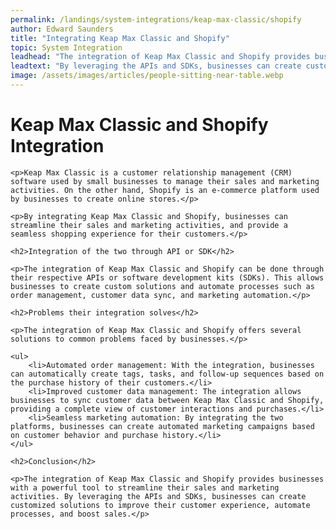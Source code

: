 ```yaml
---
permalink: /landings/system-integrations/keap-max-classic/shopify
author: Edward Saunders
title: "Integrating Keap Max Classic and Shopify"
topic: System Integration
leadhead: "The integration of Keap Max Classic and Shopify provides businesses with a powerful tool to streamline their sales and marketing activities"
leadtext: "By leveraging the APIs and SDKs, businesses can create customized solutions to improve their customer experience, automate processes, and boost sales."
image: /assets/images/articles/people-sitting-near-table.webp
---
```

<div class="arttext">
	<h1>Keap Max Classic and Shopify Integration</h1>

	<p>Keap Max Classic is a customer relationship management (CRM) software used by small businesses to manage their sales and marketing activities. On the other hand, Shopify is an e-commerce platform used by businesses to create online stores.</p>

	<p>By integrating Keap Max Classic and Shopify, businesses can streamline their sales and marketing activities, and provide a seamless shopping experience for their customers.</p>

	<h2>Integration of the two through API or SDK</h2>

	<p>The integration of Keap Max Classic and Shopify can be done through their respective APIs or software development kits (SDKs). This allows businesses to create custom solutions and automate processes such as order management, customer data sync, and marketing automation.</p>

	<h2>Problems their integration solves</h2>

	<p>The integration of Keap Max Classic and Shopify offers several solutions to common problems faced by businesses.</p>

	<ul>
		<li>Automated order management: With the integration, businesses can automatically create tags, tasks, and follow-up sequences based on the purchase history of their customers.</li>
		<li>Improved customer data management: The integration allows businesses to sync customer data between Keap Max Classic and Shopify, providing a complete view of customer interactions and purchases.</li>
		<li>Seamless marketing automation: By integrating the two platforms, businesses can create automated marketing campaigns based on customer behavior and purchase history.</li>
	</ul>

	<h2>Conclusion</h2>

	<p>The integration of Keap Max Classic and Shopify provides businesses with a powerful tool to streamline their sales and marketing activities. By leveraging the APIs and SDKs, businesses can create customized solutions to improve their customer experience, automate processes, and boost sales.</p>

</div>